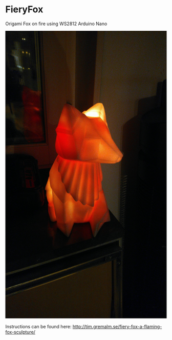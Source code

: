 # FieryFox
Origami Fox on fire using WS2812 Arduino Nano

![FieryFox](https://raw.githubusercontent.com/TimGremalm/FieryFox/master/images/FieryFox.jpg)

Instructions can be found here: http://tim.gremalm.se/fiery-fox-a-flaming-fox-sculpture/
